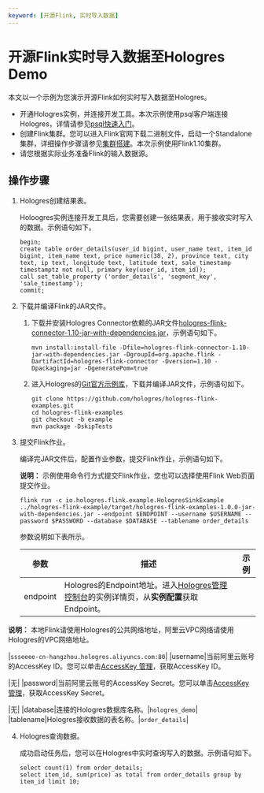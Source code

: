 ```yaml
---
keyword: [开源Flink, 实时导入数据]
---
```


# 开源Flink实时导入数据至Hologres Demo

本文以一个示例为您演示开源Flink如何实时写入数据至Hologres。

-   开通Hologres实例，并连接开发工具。本次示例使用psql客户端连接Hologres，详情请参见[psql快速入门](/cn.zh-CN/快速入门/psql快速入门.md)。
-   创建Flink集群。您可以进入Flink官网下载二进制文件，启动一个Standalone集群，详细操作步骤请参见[集群搭建](https://ci.apache.org/projects/flink/flink-docs-release-1.11/try-flink/local_installation.html)。本次示例使用Flink1.10集群。
-   请您根据实际业务准备Flink的输入数据源。

## 操作步骤

1.  Hologres创建结果表。

    Holoogres实例连接开发工具后，您需要创建一张结果表，用于接收实时写入的数据。示例语句如下。

    ```
    begin;
    create table order_details(user_id bigint, user_name text, item_id bigint, item_name text, price numeric(38, 2), province text, city text, ip text, longitude text, latitude text, sale_timestamp timestamptz not null, primary key(user_id, item_id));
    call set_table_property ('order_details', 'segment_key', 'sale_timestamp');
    commit;
    ```

2.  下载并编译Flink的JAR文件。

    1.  下载并安装Hologres Connector依赖的JAR文件[hologres-flink-connector-1.10-jar-with-dependencies.jar](https://docs-aliyun.cn-hangzhou.oss.aliyun-inc.com/assets/attach/171614/cn_zh/1612665223522/hologres-flink-connector-1.10-jar-with-dependencies.jar)，示例语句如下。

        ```
        mvn install:install-file -Dfile=hologres-flink-connector-1.10-jar-with-dependencies.jar -DgroupId=org.apache.flink -DartifactId=hologres-flink-connector -Dversion=1.10 -Dpackaging=jar -DgeneratePom=true
        ```

    2.  进入Hologres的[Git官方示例库](https://github.com/hologres/hologres-flink-examples)，下载并编译JAR文件，示例语句如下。

        ```
        git clone https://github.com/hologres/hologres-flink-examples.git
        cd hologres-flink-examples
        git checkout -b example
        mvn package -DskipTests
        ```

3.  提交Flink作业。

    编译完JAR文件后，配置作业参数，提交Flink作业，示例语句如下。

    **说明：** 示例使用命令行方式提交Flink作业，您也可以选择使用Flink Web页面提交作业。

    ```
    flink run -c io.hologres.flink.example.HologresSinkExample ../hologres-flink-example/target/hologres-flink-examples-1.0.0-jar-with-dependencies.jar --endpoint $ENDPOINT --username $USERNAME --password $PASSWORD --database $DATABASE --tablename order_details
    ```

    参数说明如下表所示。

    |参数|描述|示例|
    |--|--|--|
    |endpoint|Hologres的Endpoint地址。进入[Hologres管理控制台](https://hologram.console.aliyun.com/#/instance)的实例详情页，从**实例配置**获取Endpoint。

**说明：** 本地Flink请使用Hologres的公共网络地址，阿里云VPC网络请使用Hologres的VPC网络地址。

|`ssseeee-cn-hangzhou.hologres.aliyuncs.com:80`|
    |username|当前阿里云账号的AccessKey ID。您可以单击[AccessKey 管理](https://usercenter.console.aliyun.com/?spm=5176.2020520153.nav-right.dak.3bcf415dCWGUBj#/manage/ak)，获取AccessKey ID。

|无|
    |password|当前阿里云账号的AccessKey Secret。您可以单击[AccessKey 管理](https://usercenter.console.aliyun.com/?spm=5176.2020520153.nav-right.dak.3bcf415dCWGUBj#/manage/ak)，获取AccessKey Secret。

|无|
    |database|连接的Hologres数据库名称。|`hologres_demo`|
    |tablename|Hologres接收数据的表名称。|`order_details`|

4.  Hologres查询数据。

    成功启动任务后，您可以在Hologres中实时查询写入的数据。示例语句如下。

    ```
    select count(1) from order_details;
    select item_id, sum(price) as total from order_details group by item_id limit 10;
    ```


